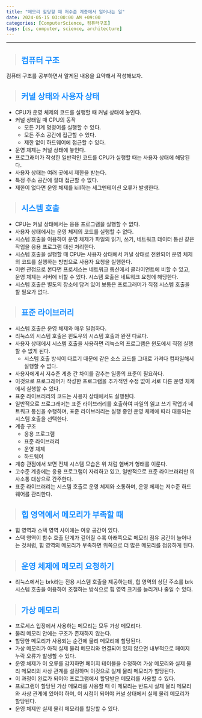 ```yaml
---
title: "메모리 할당할 때 저수준 계층에서 일어나는 일"
date: 2024-05-15 03:00:00 AM +09:00
categories: [ComputerScience, 컴퓨터구조]
tags: [cs, computer, science, architecture]
---
```

***

>## <span style='color:#1E90FF'>컴퓨터 구조</span>
컴퓨터 구조를 공부하면서 알게된 내용을 요약해서 작성해보자. <br>

>## <span style='color:#1E90FF'>커널 상태와 사용자 상태</span>
- CPU가 운영 체제의 코드를 실행할 때 커널 상태에 놓인다. <br>
- 커널 상태일 때 CPU의 동작
    - 모든 기계 명령어를 실행할 수 있다.
    - 모든 주소 공간에 접근할 수 있다.
    - 제한 없이 하드웨어에 접근할 수 있다.
- 운영 체제는 커널 상태에 놓인다. <br>
- 프로그래머가 작성한 일반적인 코드를 CPU가 실행할 때는 사용자 상태에 해당된다. <br>
- 사용자 상태는 여러 곳에서 제한을 받는다. <br>
- 특정 주소 공간에 절대 접근할 수 없다. <br>
- 제한이 없다면 운영 체제를 kill하는 세그멘테이션 오류가 발생한다. <br>

>## <span style='color:#1E90FF'>시스템 호출</span>
- CPU는 커널 상태에서는 응용 프로그램을 실행할 수 없다. <br>
- 사용자 상태에서는 운영 체제의 코드를 실행할 수 없다. <br>
- 시스템 호출을 이용하여 운영 체제가 파일의 읽기, 쓰기, 네트워크 데이터 통신 같은 작업을 응용 프로그램 대신 처리한다. <br>
- 시스템 호출을 실행할 때 CPU는 사용자 상태에서 커널 상태로 전환되어 운영 체제의 코드를 실행하는 방법으로 사용자 요청을 실행한다. <br>
- 이런 관점으로 본다면 프로세스는 네트워크 통신에서 클라이언트에 비할 수 있고, 운영 체제는 서버에 비할 수 있다. 시스템 호출은 네트워크 요청에 해당한다. <br>
- 시스템 호출은 별도의 장소에 담겨 있어 보통은 프로그래머가 직접 시스템 호출을 할 필요가 없다. <br>

>## <span style='color:#1E90FF'>표준 라이브러리</span>
- 시스템 호출은 운영 체제와 매우 밀접하다. <br>
- 리눅스의 시스템 호출은 윈도우의 시스템 호출과 완전 다르다. <br>
- 사용자 상태에서 시스템 호출을 사용하면 리눅스의 프로그램은 윈도에서 직접 실행할 수 없게 된다.
    - 시스템 호출 방식이 다르기 때문에 같은 소스 코드를 그대로 가져다 컴파일해서 실행할 수 없다.
- 사용자에게서 저수준 계층 간 차이를 감추는 일종의 표준이 필요하다. <br>
- 이것으로 프로그래머가 작성한 프로그램을 추가적인 수정 없이 서로 다른 운영 체제에서 실행할 수 있다. <br>
- 표준 라이브러리의 코드는 사용자 상태에서도 실행된다. <br>
- 일반적으로 프로그래머는 표준 라이브러리를 호출하여 파일의 읽고 쓰기 작업과 네트워크 통신을 수행하며, 표준 라이브러리는 실행 중인 운영 체제에 따라 대응되는 시스템 호출을 선택한다. <br>
- 계층 구조
    - 응용 프로그램
    - 표준 라이브러리
    - 운영 체제
    - 하드웨어
- 계층 관점에서 보면 전체 시스템 모습은 위 처럼 햄버거 형태를 이룬다. <br>
- 고수준 계층에는 응용 프로그램이 자리하고 있고, 일반적으로 표준 라이브러리만 의사소통 대상으로 간주한다. <br>
- 표준 라이브러리는 시스템 호출로 운영 체제와 소통하며, 운영 체제는 저수준 하드웨어를 관리한다. <br>

>## <span style='color:#1E90FF'>힙 영역에서 메모리가 부족할 때</span>
- 힙 영역과 스택 영역 사이에는 여유 공간이 있다. <br>
- 스택 영역이 함수 호출 단계가 깊어질 수록 아래쪽으로 메모리 점유 공간이 늘어나는 것처럼, 힙 영역의 메모리가 부족하면 위쪽으로 더 많은 메모리를 점유하게 된다. <br>

>## <span style='color:#1E90FF'>운영 체제에 메모리 요청하기</span>
- 리눅스에서는 brk라는 전용 시스템 호출을 제공하는데, 힙 영역의 상단 주소를 brk 시스템 호출을 이용하여 조절하는 방식으로 힙 영역 크기를 늘리거나 줄일 수 있다. <br>

>## <span style='color:#1E90FF'>가상 메모리</span>
- 프로세스 입장에서 사용하는 메모리는 모두 가상 메모리다. <br>
- 물리 메모리 안에는 구조가 존재하지 않는다. <br>
- 할당한 메모리가 사용되는 순간에 물리 메모리에 할당된다. <br>
- 가상 메모리가 아직 실제 물리 메모리와 연결되어 있지 않으면 내부적으로 페이지 누락 오류가 발생할 수 있다. <br>
- 운영 체제가 이 오류를 감지하면 페이지 테이블을 수정하여 가상 메모리와 실제 물리 메모리의 사상 관계를 설정하며 이것으로 실제 물리 메모리가 할당된다. <br>
- 이 과정이 완료가 되어야 프로그램에서 할당받은 메모리를 사용할 수 있다. <br>
- 프로그램이 할당된 가상 메모리를 사용할 때 이 메모리는 반드시 실제 물리 메모리와 사상 관계에 있어야 하며, 이 시점이 되어야 커널 상태에서 실제 물리 메모리가 할당된다. <br>
- 운영 체제만 실제 물리 메모리를 할당할 수 있다. <br>